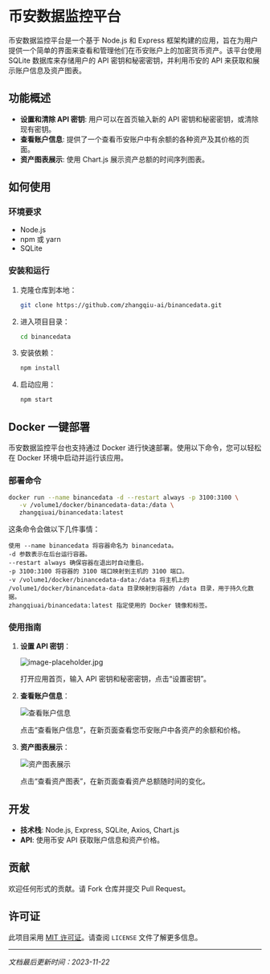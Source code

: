 # 币安数据监控平台

币安数据监控平台是一个基于 Node.js 和 Express 框架构建的应用，旨在为用户提供一个简单的界面来查看和管理他们在币安账户上的加密货币资产。该平台使用 SQLite 数据库来存储用户的 API 密钥和秘密密钥，并利用币安的 API 来获取和展示账户信息及资产图表。

## 功能概述

- **设置和清除 API 密钥**: 用户可以在首页输入新的 API 密钥和秘密密钥，或清除现有密钥。
- **查看账户信息**: 提供了一个查看币安账户中有余额的各种资产及其价格的页面。
- **资产图表展示**: 使用 Chart.js 展示资产总额的时间序列图表。

## 如何使用

### 环境要求

- Node.js
- npm 或 yarn
- SQLite



### 安装和运行

1. 克隆仓库到本地：

    ```bash
    git clone https://github.com/zhangqiu-ai/binancedata.git
    ```

2. 进入项目目录：

    ```bash
    cd binancedata
    ```

3. 安装依赖：

    ```bash
    npm install
    ```

4. 启动应用：

    ```bash
    npm start
    ```

## Docker 一键部署

币安数据监控平台也支持通过 Docker 进行快速部署。使用以下命令，您可以轻松在 Docker 环境中启动并运行该应用。

### 部署命令

```bash
docker run --name binancedata -d --restart always -p 3100:3100 \
   -v /volume1/docker/binancedata-data:/data \
   zhangqiuai/binancedata:latest
```

这条命令会做以下几件事情：

    使用 --name binancedata 将容器命名为 binancedata。
    -d 参数表示在后台运行容器。
    --restart always 确保容器在退出时自动重启。
    -p 3100:3100 将容器的 3100 端口映射到主机的 3100 端口。
    -v /volume1/docker/binancedata-data:/data 将主机上的 /volume1/docker/binancedata-data 目录映射到容器的 /data 目录，用于持久化数据。
    zhangqiuai/binancedata:latest 指定使用的 Docker 镜像和标签。

### 使用指南

1. **设置 API 密钥**：
   
   ![image-placeholder.jpg](https://img.zhangqiu.pro/file/43b8a99ffe7fefbe5e063.png)  <!-- 替换为实际的演示图片 -->
   

   打开应用首页，输入 API 密钥和秘密密钥，点击“设置密钥”。

2. **查看账户信息**：

   ![查看账户信息](https://img.zhangqiu.pro/file/e4b573824546a41b70dab.png)  <!-- 替换为实际的演示图片 -->

   点击“查看账户信息”，在新页面查看您币安账户中各资产的余额和价格。

3. **资产图表展示**：

   ![资产图表展示](https://img.zhangqiu.pro/file/3439f65db1e4f16ae3389.png)  <!-- 替换为实际的演示图片 -->

   点击“查看资产图表”，在新页面查看资产总额随时间的变化。

## 开发

- **技术栈**: Node.js, Express, SQLite, Axios, Chart.js
- **API**: 使用币安 API 获取账户信息和资产价格。

## 贡献

欢迎任何形式的贡献。请 Fork 仓库并提交 Pull Request。

## 许可证

此项目采用 [MIT 许可证](LICENSE)。请查阅 `LICENSE` 文件了解更多信息。

---

_文档最后更新时间：2023-11-22_
